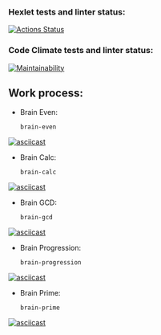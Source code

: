 ### Hexlet tests and linter status:
[![Actions Status](https://github.com/igorKolomitseff/python-project-lvl1/workflows/hexlet-check/badge.svg)](https://github.com/igorKolomitseff/python-project-lvl1/actions)

### Code Climate tests and linter status:
[![Maintainability](https://api.codeclimate.com/v1/badges/5b352688bcadf9aacb1b/maintainability)](https://codeclimate.com/github/igorKolomitseff/python-project-lvl1/maintainability)

## Work process:

+ Brain Even:

      brain-even
[![asciicast](https://asciinema.org/a/QOZNjrU0JiS5bt3ZUSWOuPpXK.svg)](https://asciinema.org/a/QOZNjrU0JiS5bt3ZUSWOuPpXK)

+ Brain Calc:

      brain-calc
[![asciicast](https://asciinema.org/a/4x9znbxvFRdkoZ2vNzDIWaLzf.svg)](https://asciinema.org/a/4x9znbxvFRdkoZ2vNzDIWaLzf)

+ Brain GCD:

      brain-gcd
[![asciicast](https://asciinema.org/a/92LiaqCQjW638bXktTR1Ipb7X.svg)](https://asciinema.org/a/92LiaqCQjW638bXktTR1Ipb7X)

+ Brain Progression:
              
      brain-progression
[![asciicast](https://asciinema.org/a/K57x6aDJbEjHfv15GCjlkI9n5.svg)](https://asciinema.org/a/K57x6aDJbEjHfv15GCjlkI9n5)

+ Brain Prime:

      brain-prime
[![asciicast](https://asciinema.org/a/l3CS8Aj1ofFusSgrgLgrTmCYa.svg)](https://asciinema.org/a/l3CS8Aj1ofFusSgrgLgrTmCYa)